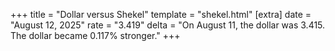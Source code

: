 +++
title = "Dollar versus Shekel"
template = "shekel.html"
[extra]
date = "August 12, 2025"
rate = "3.419"
delta = "On August 11, the dollar was 3.415. The dollar became 0.117% stronger."
+++
